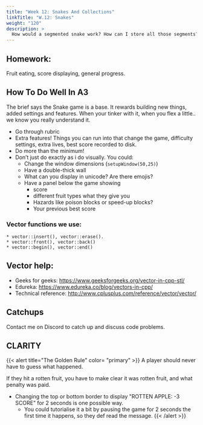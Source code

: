 ```yaml
---
title: "Week 12: Snakes And Collections"
linkTitle: "W.12: Snakes"
weight: "120"
description: >
  How would a segmented snake work? How can I store all those segments?
---
```


## Homework:
Fruit eating, score displaying, general progress.

## How To Do Well In A3

The brief says the Snake game is a base. It rewards building new things, added settings and features. When your tinker with it, when you flex a little.. we know you really understand it.

* Go through rubric
* Extra features! Things you can run into that change the game, difficulty settings, extra lives, best score recorded to disk.
* Do more than the minimum! 
* Don’t just do exactly as i do visually. You could:
  * Change the window dimensions (`setupWindow(50,25)`)
  * Have a double-thick wall
  * What can you display in unicode? Are there emojis?
  * Have a panel below the game showing 
    * score
    * different fruit types what they give you
    * Hazards like poison blocks or speed-up blocks?
    * Your previous best score

<!--
## Downloads

Download these to follow along: executable examples of batty/snake in action, and solutions you'll use as exercise bases.

<a class="btn btn-lg btn-primary mr-3 mb-4" href="week12_executables.zip" target="_blank">week12_executables.zip<i class="fas fa-arrow-alt-circle-right ml-2"></i></a>

<a class="btn btn-lg btn-primary mr-3 mb-4" href="week12_snake_trail_exercise1.zip" target="_blank">week12_snake_trail_exercise1.zip<i class="fas fa-arrow-alt-circle-right ml-2"></i></a>

## VECTOR EXERCISE OUTDATED, REPLACE WITH IMPROVED VERSION
(Complete version is done, need to remove key lines and replace with //..)  

<a class="btn btn-lg btn-primary mr-3 mb-4" href="week12_vector_exercise.zip" target="_blank">week12_vector_exercise.zip<i class="fas fa-arrow-alt-circle-right ml-2"></i></a>

## A Segmented Snake

A feature you've been asking for: the segmented snake.

{{< imgproc screen_snake_history_insert Resize "600x" >}}
Try the segmented, growing snake in `4_snake_insert_erase.exe` 
{{< /imgproc >}}

### How would a snake work?

There are a few approaches we could take
1. Our current Creature object (snake or batty) becomes the snake head. A bunch more objects, maybe a custom Segment objects each follow along whenever the head is moved.
2. We draw a snake coloured pixel in the last 'n' places the snake visited.

1 makes sense if you get objects, but can be confusing to implement. 2 isn't immediately obvious, but it's easier once you get it.

### 2. Draw Pixels Where We Visited

A trail should be easy. It's just a pixel drawn in any square the creature goes into.. wait, didn't we do that? 

{{< alert title="Did We Already Make A Trail?" color= "primary" >}}
Yes! Sort of! You moved to a bunch of squares and drew a pixel each time. Like walking down the street leaving a trail of m&ms.

The only reason it's not there is.. you fill the background every frame, erasing your old bat/snake coloured pixels.
{{< /alert >}}

### Exercise 1: Drawing Batty's Trail

Filling the screen with wall and grass has been hiding batty's trail. Stop it happening by commenting out a couple of lines.

{{< imgcard batty_notrail_trail >}}
No trail, trail. No trail, trail.
{{< /imgcard >}}

{{< alert title="Definition: \"Comment out\"" color= "primary" >}}
To stop lines of code executing by turning them into comments. You can:
1. Add `//` to the beginning of code on a line 
2. Add `/*` to the start of a line and `*/` several lines later.
{{< /alert >}}

### What's Wrong?

That was a great way to get a trail, but what's wrong? What's the solution?

1. ???  (Messiness)
2. ???  (What's wrong with the trail?)

Solving either problem means wiping our trail out. How can we draw it again, instead of just drawing one pixel?

## Reminder: Big Programmers Now

{{< imgcard big_baby_bird>}}
Fly little fella! Dad's wrecked his back getting worms.
{{< /imgcard >}}

This is just a guide: finishing all this and putting it together is up to you and your new coding skills!

## Drawing History

**A trail is just history marked out.** A trail in a forest is just where a lot of feet have trodden the grass down. The memory of that travel is in the state of the plants and ground.

* The trail we saw batty make, that was just the _screen buffer_ (the state of each textpixel on screen, stored) remembering the places batty had been drawn.
* When we don't draw something new (the background) it's safe there. But we need to draw the background, and that overwrites the batty positions till we draw her again.

What if we just drew her again at all her old positions as well as her current position?

* All we need then is some other _storage_. Somewhere to keep our bat's history of x,y positions that doesn't have to be erased.
* Then we drawPixel for each of them.

### Exercise 2: Starting With 1

We have batty. Make a new Creature, just like `batty`, called oldBatty, that follows her one pixel behind. It's one frame of batty's past. 

1. Every frame, before we move batty, store (assign) her x and y positions to `oldBatty`'s x and y.  
2. Then move batty.
3. When you drawPixel `batty`, draw `oldBatty` (who has the old x and y positions of `batty`) next.

{{< imgcard snapshots_onionskin>}}
Leaving snapshots behind
{{< /imgcard >}}

oldBatty is just one snapshot of batty's past, being taken over and over again.
What if, instead, we had a bunch of snapshots, and instead of updating them we just take new ones. When batty is about to move, take a snapshot and leave it there.

> batty0, batty1, batty2, batty3..

What about all those damn variables though? Do you have to make like 100, 1000 variables to store them? How do you even make new variables at run time? Hell, we don't even need all the names. Just batty0, 1, 2, 3.

## Storing History In Collections

 You need a collection of Creatures you can access with a single name (maybe oldBattys?) and a number or `index`.

{{< alert title="Indexed Collections" color= "primary" >}}
 A gallery contains lots of precious and small items. When you visit with your family then, you're not surprised that they don't want people taking in bags: they ask you to leave yours with security in the `bag check`. It's full of all different sizes and shapes of bags, and when they take yours they assign it a number, 104, so they can find it again.
 
 When you've had your walk around the gallery you return and fish out the piece of paper reading "Bag Check" with your bag's assigned number. Without needing any sort of description, they find and return your bag.
 {{< /alert >}}


## Collections: The vector
A vector object can hold any number of a chosen data type(int, float, string, Bag, Creature, Fruit). Then you can read or write individual values in the collection using an index.

Declaring a collection of stuff:
```cpp
  // We declare a vector type, then the type it contains, and give it a name.
  vector<int> scores;
  vector<string> studentNames;
  vector<float> heights;  // in metres
  
  // versus a single one of those things
  int score;
  string studentName;
  float preciseDistance;
```
You can initialise a vector's first _n_ entries using set notation, which you learned about in high school maths (and maths 1 here at uni)
```cpp
  vector<int> scores = { 25, 2, 108, 60 };
  vector<string> studentNames = { "Miles Morales", "Chen Guo", "Gwanda Stacey" };
```

New entries can be added with `push_back()`: 
```cpp
  studentNames.push_back("Another name");`
```

{{< alert title="Accessing Entries With Array Notation" color= "primary" >}}
To access the first score in the scores collection, use `scores[0]`. For the second use `scores[1]`.

Critically, `scores[0]` behaves just like a single variable name, like `scores0` would. You can assign to it, use it in expressions.
```cpp
scores[0] = 22;
scores[0] = garysScore;
int secondScore = scores[1];
int scoreBuffed = scores[2] + 20;
```

{{< /alert >}}
Note: array access notation

{{< imgcard screen_vector_exercise Link "screen_vector_exercise.png">}}
Using collections
{{< /imgcard >}}

## OLD CODE BELOW, REPLACE WITH THE IMPROVED VERSION
The code:

{{< imgcard code_vector_exercise Link "code_vector_exercise.png">}}
{{< /imgcard >}}

### battyHistory

So, if batty is real, and behind her is a trail of snapshots of her past, many old battys, we could call that `battyHistory`.

{{< imgcard battyHistory>}}
{{< /imgcard >}}

Every time **she is about to move**, we create a **new snapshot**, an `oldBatty` at her current position, **insert it** into `battyHistory` at the **beginning**, and then move her.

That **new snapshot makes her body one piece longer**, which is **not okay** because she only grows when she eats, not every time she moves. 

To prevent growing, we **snip off** the old, **unwanted snapshot** at the end of `battyHistory`

## Making a snake:
* Say you have a `Creature` called `snakeHead`.
* And you make a `vector` called `snakeHistory`, to hold old snakeHead snapshots. It's of type `vector<Creature>`
Create the first 3 snapshots, `Creature`s with the same x and y as snakeHead, and push them onto the snake, like so:
In a loop:
  * make a `Creature` called `oldHead`
  * give it `snakeHead`s `x` and `y` coordinates.
  * add it to `snakeHistory` with vector::push_back()

### Drawing A Snake
1. Loop through `snakeHistory`. For each `Creature` in there, draw a pixel at it's x and y location
2. Body drawn, draw a pixel at `snakeHead`'s `x` and `y` location.

### Moving a snake:
1. When you're about to move the head, make a snapshot, a `Creature` called `oldHead`
2. Store `snakeHead.x` and `snakeHead.y` in `oldHead.x` and `oldHead.y` (like we did with `oldBatty`)
3. `insert` `oldHead` into the `begin()` of the `snakeHistory`.
4. `erase` the oldest `Creature` at the end of the the `vector` to keep the same length.

{{< imgcard diagram_snake_move_insert_erase Link "diagram_snake_move_insert_erase.png">}}
Step by step.
{{< /imgcard >}}

### Growing A Snake:
1. When you eat a fruit, create a Creature called newTail
2. You want to put it at the end, so start with the `x` and `y` coordinates of the oldest `Creature` at the end of `snakeHistory`
3. Add it onto the back of `snakeHistory`.

-->  
### Vector functions we use:
    * vector::insert(), vector::erase().
    * vector::front(), vector::back()
    * vector::begin(), vector::end()

## Vector help:
* Geeks for geeks: https://www.geeksforgeeks.org/vector-in-cpp-stl/
* Edureka: https://www.edureka.co/blog/vectors-in-cpp/
* Technical reference: http://www.cplusplus.com/reference/vector/vector/


## Catchups

Contact me on Discord to catch up and discuss code problems.

## CLARITY

{{< alert title="The Golden Rule" color= "primary" >}}
A player should never have to guess what happened.

If they hit a rotten fruit, you have to make clear it was rotten fruit, and what penalty was paid.
* Changing the top or bottom border to display "ROTTEN APPLE: -3 SCORE" for 2 seconds is one possible way.
  * You could tutorialise it a bit by pausing the game for 2 seconds the first time it happens, so they def read the message.
{{< /alert >}}
